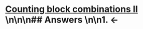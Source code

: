 # [Counting block combinations II](https://projecteuler.net/problem=115) \n\n\n## Answers \n\n1. &larr;
